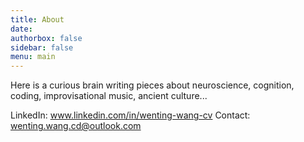 ```yaml
---
title: About
date: 
authorbox: false
sidebar: false
menu: main
---
```


Here is a curious brain writing pieces about neuroscience, cognition, coding, improvisational music, ancient culture...

LinkedIn: www.linkedin.com/in/wenting-wang-cv
Contact: wenting.wang.cd@outlook.com
